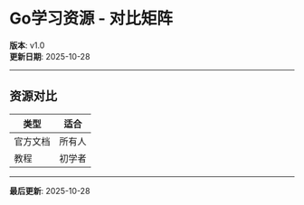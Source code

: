 # Go学习资源 - 对比矩阵

**版本**: v1.0  
**更新日期**: 2025-10-28

---

## 资源对比

| 类型 | 适合 |
|------|------|
| 官方文档 | 所有人 |
| 教程 | 初学者 |

---

**最后更新**: 2025-10-28

